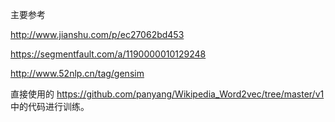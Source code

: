 主要参考

http://www.jianshu.com/p/ec27062bd453

https://segmentfault.com/a/1190000010129248

http://www.52nlp.cn/tag/gensim

直接使用的 https://github.com/panyang/Wikipedia_Word2vec/tree/master/v1 中的代码进行训练。
